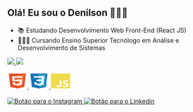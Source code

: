 ## Olá! Eu sou o Denilson 👨🏻‍💻

- 📚 Estudando Desenvolvimento Web Front-End (React JS)
- 👨🏼‍🎓 Cursando Ensino Superior Tecnólogo em Análise e Desenvolvimento de Sistemas

<div>
  <a href="https://github.com/denilsonbezerra">
  <img height="180em" src="https://github-readme-stats.vercel.app/api?username=denilsonbezerra&show_icons=true&theme=tokyonight&include_all_commits=true&count_private=true"/>
  <img height="180em" src="https://github-readme-stats.vercel.app/api/top-langs/?username=denilsonbezerra&layout=compact&langs_count=4&theme=tokyonight"/>
</div>
  
<br>
  
<div>
  <img alt="Ícone do HTML5" height="35" width="45" src="https://raw.githubusercontent.com/devicons/devicon/master/icons/html5/html5-original.svg">
  <img alt="Ícone do CSS3" height="35" width="45" src="https://raw.githubusercontent.com/devicons/devicon/master/icons/css3/css3-original.svg">
  <img alt="Ícone do JavaScript" height="35" width="45" src="https://raw.githubusercontent.com/devicons/devicon/master/icons/javascript/javascript-plain.svg">
</div>

<br>

<div> 
  <a href="https://instagram.com/denilsonbezerra_" target="_blank">
    <img alt="Botão para o Instagram" height="30em" src="https://img.shields.io/badge/-Instagram-%23E4405F?style=for-the-badge&logo=instagram&logoColor=white" target="_blank">
  </a>
  <a href="https://www.linkedin.com/in/denilson-bezerra-178507223/" target="_blank">
    <img alt="Botão para o Linkedin" height="30em" src="https://img.shields.io/badge/-LinkedIn-%230077B5?style=for-the-badge&logo=linkedin&logoColor=white" target="_blank">
  </a>
</div>
